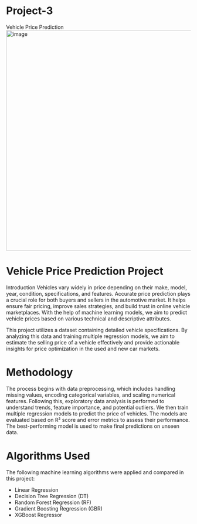# Project-3
Vehicle Price Prediction 
<img width="1040" height="601" alt="image" src="https://github.com/user-attachments/assets/5dbf9221-0922-4276-86d7-b1c626a29747" />


# Vehicle Price Prediction Project
Introduction
Vehicles vary widely in price depending on their make, model, year, condition, specifications, and features. Accurate price prediction plays a crucial role for both buyers and sellers in the automotive market. It helps ensure fair pricing, improve sales strategies, and build trust in online vehicle marketplaces. With the help of machine learning models, we aim to predict vehicle prices based on various technical and descriptive attributes.

This project utilizes a dataset containing detailed vehicle specifications. By analyzing this data and training multiple regression models, we aim to estimate the selling price of a vehicle effectively and provide actionable insights for price optimization in the used and new car markets.



# Methodology
The process begins with data preprocessing, which includes handling missing values, encoding categorical variables, and scaling numerical features. Following this, exploratory data analysis is performed to understand trends, feature importance, and potential outliers.
We then train multiple regression models to predict the price of vehicles. The models are evaluated based on R² score and error metrics to assess their performance. The best-performing model is used to make final predictions on unseen data.

# Algorithms Used
The following machine learning algorithms were applied and compared in this project:
- Linear Regression
- Decision Tree Regression (DT)
- Random Forest Regression (RF)
- Gradient Boosting Regression (GBR)
- XGBoost Regressor

